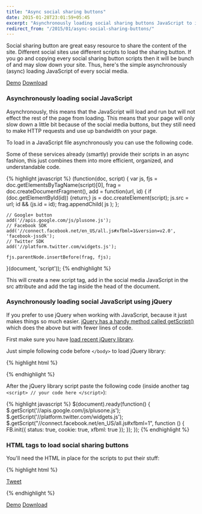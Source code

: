 ```yaml
---
title: "Async social sharing buttons"
date: 2015-01-28T23:01:59+05:45
excerpt: "Asynchronously loading social sharing buttons JavaScript to improve page speed of your site."
redirect_from: "/2015/01/async-social-sharing-buttons/"
---
```


Social sharing button are great easy resource to share the content of the site. Different social sites use different scripts to load the sharing button. If you go and copying every social sharing button scripts then it will be bunch of and may slow down your site. Thus, here's the simple asynchronously (async) loading JavaScript of every social media.

<a class="btn btn-default" href="{{ site.url }}/labs/2015/async-social-sharing-buttons/" onClick="ga('send', 'event', 'Click', 'Demo', 'Async social sharing buttons');">Demo</a> <a class="btn btn-default" href="{{ site.url }}/labs/2015/async-social-sharing-buttons/async-social-sharing-buttons.zip" onClick="ga('send', 'event', 'Click', 'Download', 'Async social sharing buttons');">Download</a>

### Asynchronously loading social JavaScript

Asynchronously, this means that the JavaScript will load and run but will not effect the rest of the page from loading. This means that your page will only slow down a little bit because of the social media buttons, but they still need to make HTTP requests and use up bandwidth on your page.

To load in a JavaScript file asynchronously you can use the following code.

Some of these services already (smartly) provide their scripts in an async fashion, this just combines them into more efficient, organized, and understandable code.

{% highlight javascript %}
(function(doc, script) {
  var js,
      fjs = doc.getElementsByTagName(script)[0],
      frag = doc.createDocumentFragment(),
      add = function(url, id) {
          if (doc.getElementById(id)) {return;}
          js = doc.createElement(script);
          js.src = url;
          id && (js.id = id);
          frag.appendChild( js );
      };

    // Google+ button
    add('//apis.google.com/js/plusone.js');
    // Facebook SDK
    add('//connect.facebook.net/en_US/all.js#xfbml=1&version=v2.0', 'facebook-jssdk');
    // Twitter SDK
    add('//platform.twitter.com/widgets.js');

    fjs.parentNode.insertBefore(frag, fjs);
}(document, 'script'));
{% endhighlight %}

This will create a new script tag, add in the social media JavaScript in the src attribute and add the tag inside the head of the document.

### Asynchronously loading social JavaScript using jQuery

If you prefer to use jQuery when working with JavaScript, because it just makes things so much easier. [jQuery has a handy method called getScript()](http://api.jquery.com/jQuery.getScript/) which does the above but with fewer lines of code.

First make sure you have [load recent jQuery library](https://developers.google.com/speed/libraries/devguide#jquery).

Just simple following code before `</body>` to load jQuery library:

{% highlight html %}
<script src="https://ajax.googleapis.com/ajax/libs/jquery/2.1.3/jquery.min.js"></script>
{% endhighlight %}

After the jQuery library script paste the following code (inside another tag `<script> // your code here </script>`):

{% highlight javascript %}
$(document).ready(function() {
    $.getScript('//apis.google.com/js/plusone.js');
	  $.getScript('//platform.twitter.com/widgets.js');
	    $.getScript("//connect.facebook.net/en_US/all.js#xfbml=1", function () {
		  FB.init({ status: true, cookie: true, xfbml: true });
		});
});
{% endhighlight %}

### HTML tags to load social sharing buttons

You'll need the HTML in place for the scripts to put their stuff:

{% highlight html %}
<!-- For Twitter -->
<a href="https://twitter.com/share" class="twitter-share-button" data-count="horizontal">Tweet</a>

<!-- For Facebook -->
<div id="fb-root"></div>
<div class="fb-like" data-send="false" data-layout="button_count" data-width="1" data-show-faces="false" data-action="recommend"></div>

<!-- For Google+ -->
<div class="g-plusone" data-size="medium" data-count="true"></div>
{% endhighlight %}

<a class="btn btn-default" href="{{ site.url }}/labs/2015/async-social-sharing-buttons/" onClick="ga('send', 'event', 'Click', 'Demo', 'Async social sharing buttons');">Demo</a> <a class="btn btn-default" href="{{ site.url }}/labs/2015/async-social-sharing-buttons/async-social-sharing-buttons.zip" onClick="ga('send', 'event', 'Click', 'Download', 'Async social sharing buttons');">Download</a>
